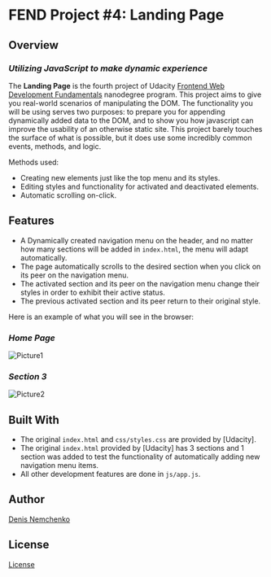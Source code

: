 # FEND Project #4: Landing Page
## Overview
### _Utilizing JavaScript to make dynamic experience_

The **Landing Page** is the fourth project of Udacity [Frontend Web Development Fundamentals](https://emc.udacity.com/c/oneten-scholarship/catalog/Ps0S9U5suW8IHily/i/nd/nd0011-oneten-p1) nanodegree program. 
This project aims to give you real-world scenarios of manipulating the DOM. The functionality you will be using serves two purposes: to prepare you for appending dynamically added data to the DOM, and to show you how javascript can improve the usability of an otherwise static site. This project barely touches the surface of what is possible, but it does use some incredibly common events, methods, and logic.

Methods used:
- Creating new elements just like the top menu and its styles.
- Editing styles and functionality for activated and deactivated elements.
- Automatic scrolling on-click.

## Features

- A Dynamically created navigation menu on the header, and no matter how many sections will be added in `index.html`, the menu will adapt automatically.
- The page automatically scrolls to the desired section when you click on its peer on the navigation menu.
- The activated section and its peer on the navigation menu change their styles in order to exhibit their active status.
- The previous activated section and its peer return to their original style.

Here is an example of what you will see in the browser:

### _Home Page_
![Picture1](https://github.com/user-attachments/assets/53327111-c034-4093-8a7c-bb2971ebb736)

### _Section 3_
![Picture2](https://github.com/user-attachments/assets/9c7badaf-9b71-44ed-905c-8427f3eddfdc)

## Built With

- The original `index.html` and `css/styles.css` are provided by [Udacity].
- The original `index.html` provided by [Udacity] has 3 sections and 1 section was added to test the functionality of automatically adding new navigation menu items.
- All other development features are done in `js/app.js`.

## Author
[Denis Nemchenko](https://github.com/DeNemchenko)

## License

[License](LICENSE.txt)
